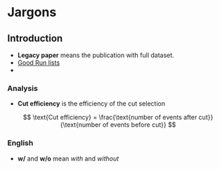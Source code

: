 # Jargons

## Introduction

* **Legacy paper** means the publication with full dataset. 
* [Good Run lists](https://twiki.cern.ch/twiki/bin/viewauth/AtlasProtected/GoodRunListsForAnalysisRun2)
* 
### Analysis

* **Cut efficiency** is the efficiency of the cut selection

$$
\text{Cut efficiency} = \frac{\text{number of events after cut}}{\text{number of events before cut}}
$$

### English

* **w/** and **w/o** mean _with_ and _without_


